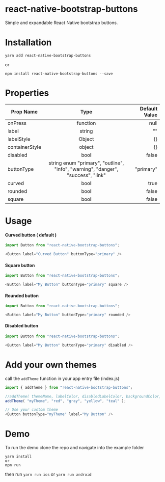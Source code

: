 # react-native-bootstrap-buttons
Simple and expandable React Native bootstrap buttons.

# Installation

`yarn add react-native-bootstrap-buttons`

or

`npm install react-native-bootstrap-buttons --save`

# Properties

| Prop Name       | Type          | Default Value  |
| ----------------|:-------------:| --------------:|
| onPress         | function      | null           |
| label           | string        | ""             |
| labelStyle      | Object        | {}             |
| containerStyle  | object        | {}             |
| disabled        | bool          | false          |
| buttonType      | string enum "primary", "outline", "info", "warning", "danger", "success", "link"        | "primary"      |
| curved          | bool          | true           |
| rounded         | bool          | false          |
| square          | bool          | false          |


# Usage

#### Curved button ( default )

```js
import Button from "react-native-bootstrap-buttons";

<Button label="Curved Button" buttonType="primary" />
```

#### Square button
```js
import Button from "react-native-bootstrap-buttons";

<Button label="My Button" buttonType="primary" square />
```

#### Rounded button
```js
import Button from "react-native-bootstrap-buttons";

<Button label="My Button" buttonType="primary" rounded />
```

#### Disabled button
```js
import Button from "react-native-bootstrap-buttons";

<Button label="My Button" buttonType="primary" disabled />
```


# Add your own themes
call the `addTheme` function in your app entry file (index.js)

```js
import { addTheme } from "react-native-bootstrap-buttons";

//addTheme( themeName, labelColor, disabledLabelColor, backgroundColor, disabledBackgroundColor );
addTheme( "myTheme", "red", "gray", "yellow", "teal" );

// Use your custom theme
<Button buttonType="myTheme" label="My Button" />
```

# Demo
To run the demo clone the repo and navigate into the example folder

```
yarn install
or
npm run
```

then run `yarn run ios` or `yarn run android`

